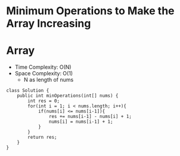 # Minimum Operations to Make the Array Increasing
# Array
* Time Complexity: O(N)
* Space Complexity: O(1)
	* N as length of nums
```
class Solution {
    public int minOperations(int[] nums) {
        int res = 0;
        for(int i = 1; i < nums.length; i++){
            if(nums[i] <= nums[i-1]){
                res += nums[i-1] - nums[i] + 1;
                nums[i] = nums[i-1] + 1;
            }
        }
        return res;
    }
}
```
